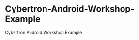 Cybertron-Android-Workshop-Example
==================================

Cybertron Android Workshop Example
